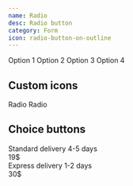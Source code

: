```yaml
---
name: Radio
desc: Radio button
category: Form
icon: radio-button-on-outline
---
```


<core-knobs  element="core-radio">
<core-radio name="example-1" value="1">Option 1</core-radio>
<core-radio name="example-1" value="2">Option 2</core-radio>
<core-radio name="example-1" value="3">Option 3</core-radio>
<core-radio name="example-1" value="4" disabled>Option 4</core-radio>
</core-knobs>

## Custom icons

<core-knobs hideTabs  element="core-radio">
<style>
  .animate [slot="indicator"] {
    transform: rotate(-45deg);
    transition: transform 0.4s ease;
  }
  .animate[checked] [slot="indicator"] {
    transform: rotate(0deg);
  }
</style>

<core-radio class="animate" name="example-3">
  Radio
  <i slot="indicator" class="gg-check"></i>
</core-radio>
<core-radio class="animate" name="example-3">
  Radio
  <i slot="indicator" class="gg-check"></i>
</core-radio>
</core-knobs>

## Choice buttons

<core-knobs hideTabs  element="core-radio">
<style>
  core-radio.choice {
    margin-bottom: var(--core-space-md);
    padding: 0 var(--core-space-md);
    height: var(--core-element-height-xl);
    border: 2px solid var(--core-color-ui);
  }
  core-radio.choice:hover {
    border-color: var(--core-color-ui);
  }
  core-radio.choice[checked] {
    border-color: var(--core-color-focus);
  }
</style>

<core-radio class="choice" name="example-4" full>
  <core-flex justify-content="between" align-items="center">
  <div>
    <core-text tag="div" look="h3">Standard delivery</core-text>
    <core-text tag="div" look="p">4-5 days</core-text>
  </div>
  <div>
    <core-text tag="h3">19$</core-text>
  </div>
  </core-flex>
</core-radio>
<core-radio class="choice" name="example-4" full>
  <core-flex justify-content="between" align-items="center">
  <div>
    <core-text tag="div" look="h3">Express delivery</core-text>
    <core-text tag="div" look="p">1-2 days</core-text>
  </div>
  <div>
    <core-text tag="h3">30$</core-text>
  </div>
  </core-flex>
</core-radio>

</core-knobs>
